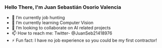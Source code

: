 ### Hello There, I'm Juan Sebastián Osorio Valencia

- 🔭 I’m currently job hunting
- 🌱 I’m currently learning Computer Vision
- 👯 I’m looking to collaborate on AI related projects
- 📫 How to reach me: Twitter- @JuanSeb21418976
- ⚡ Fun fact: I have no job experience so you could be my first contractor!
